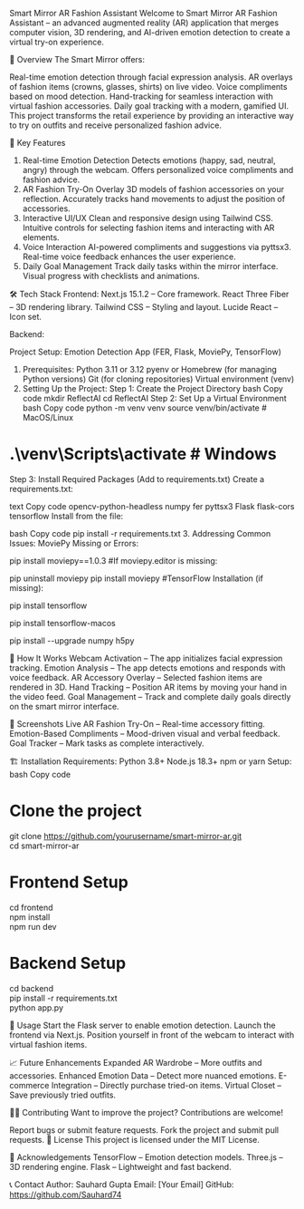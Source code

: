 Smart Mirror AR Fashion Assistant
Welcome to Smart Mirror AR Fashion Assistant – an advanced augmented reality (AR) application that merges computer vision, 3D rendering, and AI-driven emotion detection to create a virtual try-on experience.

🌟 Overview
The Smart Mirror offers:

Real-time emotion detection through facial expression analysis.
AR overlays of fashion items (crowns, glasses, shirts) on live video.
Voice compliments based on mood detection.
Hand-tracking for seamless interaction with virtual fashion accessories.
Daily goal tracking with a modern, gamified UI.
This project transforms the retail experience by providing an interactive way to try on outfits and receive personalized fashion advice.

🎯 Key Features
1. Real-time Emotion Detection
Detects emotions (happy, sad, neutral, angry) through the webcam.
Offers personalized voice compliments and fashion advice.
2. AR Fashion Try-On
Overlay 3D models of fashion accessories on your reflection.
Accurately tracks hand movements to adjust the position of accessories.
3. Interactive UI/UX
Clean and responsive design using Tailwind CSS.
Intuitive controls for selecting fashion items and interacting with AR elements.
4. Voice Interaction
AI-powered compliments and suggestions via pyttsx3.
Real-time voice feedback enhances the user experience.
5. Daily Goal Management
Track daily tasks within the mirror interface.
Visual progress with checklists and animations.


🛠️ Tech Stack
Frontend:
Next.js 15.1.2 – Core framework.
React Three Fiber – 3D rendering library.
Tailwind CSS – Styling and layout.
Lucide React – Icon set.

Backend:

Project Setup: Emotion Detection App (FER, Flask, MoviePy, TensorFlow)
1. Prerequisites:
Python 3.11 or 3.12
pyenv or Homebrew (for managing Python versions)
Git (for cloning repositories)
Virtual environment (venv)
2. Setting Up the Project:
Step 1: Create the Project Directory
bash
Copy code
mkdir ReflectAI
cd ReflectAI
Step 2: Set Up a Virtual Environment
bash
Copy code
python -m venv venv
source venv/bin/activate  # MacOS/Linux
# .\venv\Scripts\activate  # Windows
Step 3: Install Required Packages (Add to requirements.txt)
Create a requirements.txt:

text
Copy code
opencv-python-headless
numpy
fer
pyttsx3
Flask
flask-cors
tensorflow
Install from the file:

bash
Copy code
pip install -r requirements.txt
3. Addressing Common Issues:
MoviePy Missing or Errors:

pip install moviepy==1.0.3 #If moviepy.editor is missing:


pip uninstall moviepy
pip install moviepy #TensorFlow Installation (if missing):


pip install tensorflow


pip install tensorflow-macos


pip install --upgrade numpy h5py


🚀 How It Works
Webcam Activation – The app initializes facial expression tracking.
Emotion Analysis – The app detects emotions and responds with voice feedback.
AR Accessory Overlay – Selected fashion items are rendered in 3D.
Hand Tracking – Position AR items by moving your hand in the video feed.
Goal Management – Track and complete daily goals directly on the smart mirror interface.


📸 Screenshots
Live AR Fashion Try-On – Real-time accessory fitting.
Emotion-Based Compliments – Mood-driven visual and verbal feedback.
Goal Tracker – Mark tasks as complete interactively.




🏗️ Installation
Requirements:
Python 3.8+
Node.js 18.3+
npm or yarn
Setup:
bash
Copy code
# Clone the project
git clone https://github.com/yourusername/smart-mirror-ar.git  
cd smart-mirror-ar  

# Frontend Setup
cd frontend  
npm install  
npm run dev  

# Backend Setup
cd backend  
pip install -r requirements.txt  
python app.py  

📖 Usage
Start the Flask server to enable emotion detection.
Launch the frontend via Next.js.
Position yourself in front of the webcam to interact with virtual fashion items.


📈 Future Enhancements
Expanded AR Wardrobe – More outfits and accessories.
Enhanced Emotion Data – Detect more nuanced emotions.
E-commerce Integration – Directly purchase tried-on items.
Virtual Closet – Save previously tried outfits.


🧑‍💻 Contributing
Want to improve the project? Contributions are welcome!

Report bugs or submit feature requests.
Fork the project and submit pull requests.
📄 License
This project is licensed under the MIT License.

🙌 Acknowledgements
TensorFlow – Emotion detection models.
Three.js – 3D rendering engine.
Flask – Lightweight and fast backend.


📞 Contact
Author: Sauhard Gupta
Email: [Your Email]
GitHub: https://github.com/Sauhard74

